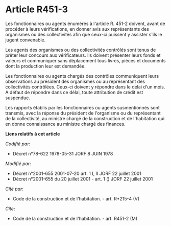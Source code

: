 # Article R451-3

Les fonctionnaires ou agents énumérés à l'article R. 451-2 doivent, avant de procéder à leurs vérifications, en donner avis
aux représentants des organismes ou des collectivités afin que ceux-ci puissent y assister s'ils le jugent convenable.

Les agents des organismes ou des collectivités contrôlés sont tenus de prêter leur concours aux vérificateurs. Ils doivent
présenter leurs fonds et valeurs et communiquer sans déplacement tous livres, pièces et documents dont la production leur est
demandée.

Les fonctionnaires ou agents chargés des contrôles communiquent leurs observations au président des organismes ou au
représentant des collectivités contrôlées. Ceux-ci doivent y répondre dans le délai d'un mois. A défaut de répondre dans ce
délai, toute attribution de crédit est suspendue.

Les rapports établis par les fonctionnaires ou agents susmentionnés sont transmis, avec la réponse du président de
l'organisme ou du représentant de la collectivité, au ministre chargé de la construction et de l'habitation qui en donne
connaissance au ministre chargé des finances.

**Liens relatifs à cet article**

_Codifié par_:

  - Décret n°78-622 1978-05-31 JORF 8 JUIN 1978

_Modifié par_:

  - Décret n°2001-655 2001-07-20 art. 1 I, II JORF 22 juillet 2001
  - Décret n°2001-655 du 20 juillet 2001 - art. 1 () JORF 22 juillet 2001

_Cité par_:

  - Code de la construction et de l'habitation. - art. R*215-4 (V)

_Cite_:

  - Code de la construction et de l'habitation. - art. R451-2 (M)
